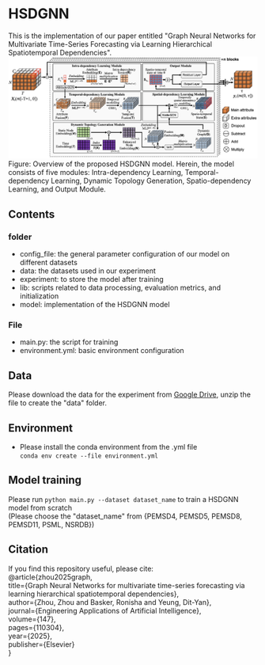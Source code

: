 # HSDGNN
This is the implementation of our paper entitled "Graph Neural Networks for Multivariate Time-Series Forecasting via Learning Hierarchical Spatiotemporal Dependencies".  <br>
![image text](https://github.com/zhourongleiden/HSDGNN/blob/main/Framework.png)  <br>
Figure: Overview of the proposed HSDGNN model. Herein, the model consists of five modules: Intra-dependency Learning, Temporal-dependency Learning, Dynamic Topology Generation, Spatio-dependency Learning, and Output Module.
## Contents
### folder
* config_file: the general parameter configuration of our model on different datasets <br>  
* data: the datasets used in our experiment <br>
* experiment: to store the model after training <br>
* lib: scripts related to data processing, evaluation metrics, and initialization <br>
* model: implementation of the HSDGNN model <br>
### File
* main.py: the script for training <br>
* environment.yml: basic environment configuration
## Data
Please download the data for the experiment from [Google Drive](https://drive.google.com/file/d/1p_b8y9Cl2v-hZYPTqVmV9YvTq9YqvYe1/view?usp=share_link), 
unzip the file to create the "data" folder.
## Environment
* Please install the conda environment from the .yml file  
`conda env create --file environment.yml`
## Model training
Please run `python main.py --dataset dataset_name` to train a HSDGNN model from scratch <br>
(Please choose the "dataset_name" from {PEMSD4, PEMSD5, PEMSD8, PEMSD11, PSML, NSRDB})
## Citation
If you find this repository useful, please cite:<br>
@article{zhou2025graph,<br>
  title={Graph Neural Networks for multivariate time-series forecasting via learning hierarchical spatiotemporal dependencies},<br>
  author={Zhou, Zhou and Basker, Ronisha and Yeung, Dit-Yan},<br>
  journal={Engineering Applications of Artificial Intelligence},<br>
  volume={147},<br>
  pages={110304},<br>
  year={2025},<br>
  publisher={Elsevier}<br>
}
